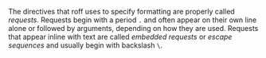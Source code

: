 The directives that roff uses to specify formatting are properly called _requests_.
Requests begin with a period `.` and often appear on their own line alone or followed by arguments, depending on how they are used.
Requests that appear inline with text are called _embedded requests_ or _escape sequences_ and usually begin with backslash `\`.

